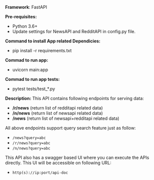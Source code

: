 **Framework**: FastAPI

**Pre-requisites:**
* Python 3.6+
* Update settings for NewsAPI and RedditAPI in config.py file.

**Command to install App related Dependicies:**
* pip install -r requirements.txt

**Commad to run app:**
* uvicorn main:app

**Commad to run app tests:**
* pytest tests/test_*.py

**Description:**
This API contains following endpoints for serving data:
* **/r/news** (return list of redditapi related data)
* **/n/news** (return list of newsapi related data)
* **/news**   (return list of newsapi+redditapi related data)

All above endpoints support query search feature just as follow:
* `/news?query=abc`
* `/r/news?query=abc`
* `/n/news?query=abc`

This API also has a swagger based UI where you can execute the APIs directly. This UI will be accessible on following URL:
* `http(s)://ip:port/api-doc`